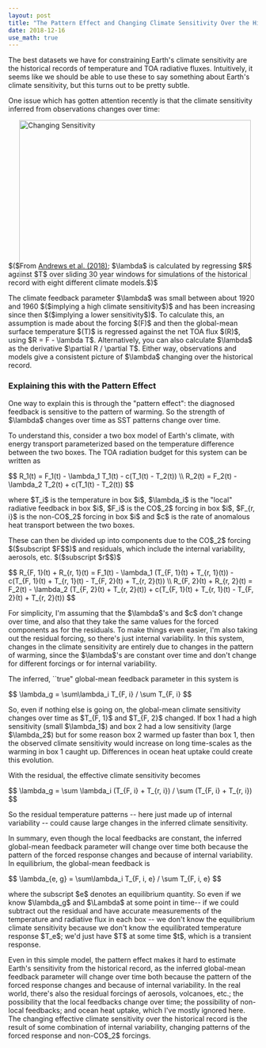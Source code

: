 ```yaml
---
layout: post
title: "The Pattern Effect and Changing Climate Sensitivity Over the Historical Record"
date: 2018-12-16
use_math: true
---
```


<p>The best datasets we have for constraining Earth's climate sensitivity are the historical records of temperature and TOA radiative fluxes. Intuitively, it seems like we should be able to use these to say something about Earth's climate sensitivity, but this turns out to be pretty subtle.</p>

<p>One issue which has gotten attention recently is that the climate sensitivity inferred from observations changes over time:</p>

<img src="http://nicklutsko.github.io/notes/images/changing_sensitivity.png" alt="Changing Sensitivity" style="position:absolute; left:250px; width:468px;height:321px;" class="center">
<br /><br /><br /><br /><br /><br /><br /><br /><br /><br /><br /><br /><br /><br /><br /><br />
<p>$($From <a href="https://agupubs.onlinelibrary.wiley.com/doi/abs/10.1029/2018GL078887">Andrews et al. (2018)</a>; $\lambda$ is calculated by regressing $R$ against $T$ over sliding 30 year windows for simulations of the historical record with eight different climate models.$)$</p>

<p>The climate feedback parameter $\lambda$ was small between about 1920 and 1960 $($implying a high climate sensitivity$)$ and has been increasing since then $($implying a lower sensitivity$)$. To calculate this, an assumption is made about the forcing $(F)$ and then the global-mean surface temperature $(T)$ is regressed against the net TOA flux $(R)$, using $R = F - \lambda T$. Alternatively, you can also calculate $\lambda$ as the derivative $\partial R / \partial T$. Either way, observations and models give a consistent picture of $\lambda$ changing over the historical record.</p>

<h3>Explaining this with the Pattern Effect</h3>

<p>One way to explain this is through the "pattern effect": the diagnosed feedback is sensitive to the pattern of warming. So the strength of $\lambda$ changes over time as SST patterns change over time.</p> 

<p>To understand this, consider a two box model of Earth's climate, with energy transport parameterized based on the temperature difference between the two boxes. The TOA radiation budget for this system can be written as</p>
$$
R_1(t) = F_1(t) - \lambda_1 T_1(t) - c(T_1(t) - T_2(t)) \\
R_2(t) = F_2(t) - \lambda_2 T_2(t) + c(T_1(t) - T_2(t))
$$
<p>where $T_i$ is the temperature in box $i$, $\lambda_i$ is the "local" radiative feedback in box $i$, $F_i$ is the CO$_2$ forcing in box $i$, $F_{r, i}$ is the non-CO$_2$ forcing in box $i$ and $c$ is the rate of anomalous heat transport between the two boxes. 

<p>These can then be divided up into components due to the CO$_2$ forcing $($subscript $F$$)$ and residuals, which include the internal variability, aerosols, etc. $($subscript $r$$)$</p>
$$
R_{F, 1}(t) + R_{r, 1}(t) = F_1(t) - \lambda_1 (T_{F, 1}(t) + T_{r, 1}(t)) - c(T_{F, 1}(t) + T_{r, 1}(t) - T_{F, 2}(t) + T_{r, 2}(t)) \\
R_{F, 2}(t) + R_{r, 2}(t) = F_2(t) - \lambda_2 (T_{F, 2}(t) + T_{r, 2}(t)) + c(T_{F, 1}(t) + T_{r, 1}(t) - T_{F, 2}(t) + T_{r, 2}(t))
$$
<p>For simplicity, I'm assuming that the $\lambda$'s and $c$ don't change over time, and also that they take the same values for the forced components as for the residuals. To make things even easier, I'm also taking out the residual forcing, so there's just internal variability. In this system, changes in the climate sensitivity are entirely due to changes in the pattern of warming, since the $\lambda$'s are constant over time and don't change for different forcings or for internal variability.</p>

<p>The inferred, ``true" global-mean feedback parameter in this system is</p> 
$$
\lambda_g = \sum\lambda_i T_{F, i} / \sum T_{F, i}
$$
<p>So, even if nothing else is going on, the global-mean climate sensitivity changes over time as $T_{F, 1}$ and $T_{F, 2}$ changed. If box 1 had a high sensitivity (small $\lambda_1$) and box 2 had a low sensitivity (large $\lambda_2$) but for some reason box 2 warmed up faster than box 1, then the observed climate sensitivity would increase on long time-scales as the warming in box 1 caught up. Differences in ocean heat uptake could create this evolution.</p>

<p>With the residual, the effective climate sensitivity becomes</p>
$$
\lambda_g = \sum \lambda_i (T_{F, i} + T_{r, i}) / \sum (T_{F, i} + T_{r, i})
$$
<p>So the residual temperature patterns -- here just made up of internal variability -- could cause large changes in the inferred climate sensitivity.</p>

<p>In summary, even though the local feedbacks are constant, the inferred global-mean feedback parameter will change over time both because the pattern of the forced response changes and because of internal variability. In equilibrium, the global-mean feedback is</p> 
$$
\lambda_{e, g} = \sum\lambda_i T_{F, i, e} / \sum T_{F, i, e}
$$
<p>where the subscript $e$ denotes an equilibrium quantity. So even if we know $\lambda_g$ and $\Lambda$ at some point in time-- if we could subtract out the residual and have accurate measurements of the temperature and radiative flux in each box -- we don't know the equilibrium climate sensitivity because we don't know the equilibrated temperature response $T_e$; we'd just have $T$ at some time $t$, which is a transient response.</p>

<p>Even in this simple model, the pattern effect makes it hard to estimate Earth's sensitivity from the historical record, as the inferred global-mean feedback parameter will change over time both because the pattern of the forced response changes and because of internal variability. In the real world, there's also the residual forcings of aerosols, volcanoes, etc.; the possibility that the local feedbacks change over time; the possibility of non-local feedbacks; and ocean heat uptake, which I've mostly ignored here. The changing effective climate sensitivity over the historical record is the result of some combination of internal variability, changing patterns of the forced response and non-CO$_2$ forcings.</p> 













